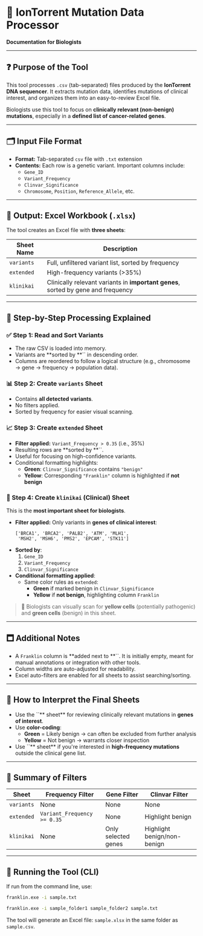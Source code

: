 # 🧪 IonTorrent Mutation Data Processor

**Documentation for Biologists**

---

## ❓ Purpose of the Tool

This tool processes `.csv` (tab-separated) files produced by the **IonTorrent DNA sequencer**. It extracts mutation data, identifies mutations of clinical interest, and organizes them into an easy-to-review Excel file.

Biologists use this tool to focus on **clinically relevant (non-benign) mutations**, especially in a **defined list of cancer-related genes**.

---

## 🗂 Input File Format

- **Format:** Tab-separated `csv` file with `.txt` extension
- **Contents:** Each row is a genetic variant. Important columns include:
  - `Gene_ID`
  - `Variant_Frequency`
  - `Clinvar_Significance`
  - `Chromosome`, `Position`, `Reference_Allele`, etc.

---

## 🧪 Output: Excel Workbook (`.xlsx`)

The tool creates an Excel file with **three sheets**:

| Sheet Name | Description                                                                       |
| ---------- | --------------------------------------------------------------------------------- |
| `variants` | Full, unfiltered variant list, sorted by frequency                                |
| `extended` | High-frequency variants (>35%)                                                    |
| `klinikai` | Clinically relevant variants in **important genes**, sorted by gene and frequency |

---

## 🔄 Step-by-Step Processing Explained

### ✅ Step 1: Read and Sort Variants

- The raw CSV is loaded into memory.
- Variants are \*\*sorted by \*\*\`\` in descending order.
- Columns are reordered to follow a logical structure (e.g., chromosome → gene → frequency → population data).

### 📊 Step 2: Create `variants` Sheet

- Contains **all detected variants**.
- No filters applied.
- Sorted by frequency for easier visual scanning.

### 📈 Step 3: Create `extended` Sheet

- **Filter applied:** `Variant_Frequency > 0.35` (i.e., 35%)
- Resulting rows are \*\*sorted by \*\*\`\`.
- Useful for focusing on high-confidence variants.
- Conditional formatting highlights:
  - **Green**: `Clinvar_Significance` contains `"benign"`
  - **Yellow**: Corresponding `"Franklin"` column is highlighted if **not benign**

### 🧪 Step 4: Create `klinikai` (Clinical) Sheet

This is the **most important sheet for biologists**.

- **Filter applied:** Only variants in **genes of clinical interest**:
  ```
  ['BRCA1', 'BRCA2', 'PALB2', 'ATM', 'MLH1',
   'MSH2', 'MSH6', 'PMS2', 'EPCAM', 'STK11']
  ```
- **Sorted by**:
  1. `Gene_ID`
  2. `Variant_Frequency`
  3. `Clinvar_Significance`
- **Conditional formatting applied**:
  - Same color rules as `extended`:
    - **Green** if marked benign in `Clinvar_Significance`
    - **Yellow** if **not benign**, highlighting column `Franklin`

> 🧠 Biologists can visually scan for **yellow cells** (potentially pathogenic) and **green cells** (benign) in this sheet.

---

## 🗖 Additional Notes

- A `Franklin` column is \*\*added next to \*\*\`\`. It is initially empty, meant for manual annotations or integration with other tools.
- Column widths are auto-adjusted for readability.
- Excel auto-filters are enabled for all sheets to assist searching/sorting.

---

## 🧠 How to Interpret the Final Sheets

- Use the \`\`\*\* sheet\*\* for reviewing clinically relevant mutations in **genes of interest**.
- Use **color-coding**:
  - **Green** = Likely benign → can often be excluded from further analysis
  - **Yellow** = Not benign → warrants closer inspection
- Use \`\`\*\* sheet\*\* if you're interested in **high-frequency mutations** outside the clinical gene list.

---

## 🧪 Summary of Filters

| Sheet      | Frequency Filter            | Gene Filter         | Clinvar Filter              |
| ---------- | --------------------------- | ------------------- | --------------------------- |
| `variants` | None                        | None                | None                        |
| `extended` | `Variant_Frequency >= 0.35` | None                | Highlight benign            |
| `klinikai` | None                        | Only selected genes | Highlight benign/non-benign |

---

## 🔧 Running the Tool (CLI)

If run from the command line, use:

```bash
franklin.exe -i sample.txt
```


```bash
franklin.exe -i sample_folder1 sample_folder2 sample.txt
```

The tool will generate an Excel file: `sample.xlsx` in the same folder as `sample.csv`.
